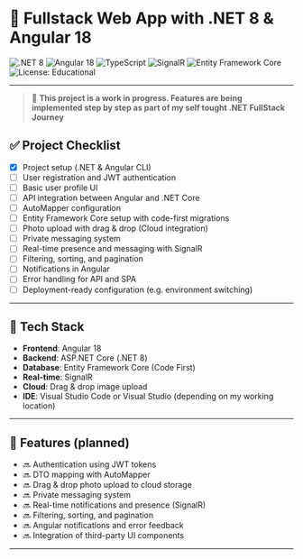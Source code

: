 # 🧠 Fullstack Web App with .NET 8 & Angular 18

![.NET 8](https://img.shields.io/badge/.NET-8.0-blueviolet?logo=dotnet&logoColor=white)
![Angular 18](https://img.shields.io/badge/Angular-18-red?logo=angular&logoColor=white)
![TypeScript](https://img.shields.io/badge/TypeScript-4.x-blue?logo=typescript&logoColor=white)
![SignalR](https://img.shields.io/badge/SignalR-Real--Time-green?logo=signal&logoColor=white)
![Entity Framework Core](https://img.shields.io/badge/Entity%20Framework-Core%208.0-blue?logo=database&logoColor=white)
![License: Educational](https://img.shields.io/badge/license-Educational-yellow)

---

> 🚧 **This project is a work in progress. Features are being implemented step by step as part of my self tought .NET FullStack Journey**

## ✅ Project Checklist

- [x] Project setup (.NET & Angular CLI)
- [ ] User registration and JWT authentication
- [ ] Basic user profile UI
- [ ] API integration between Angular and .NET Core
- [ ] AutoMapper configuration
- [ ] Entity Framework Core setup with code-first migrations
- [ ] Photo upload with drag & drop (Cloud integration)
- [ ] Private messaging system
- [ ] Real-time presence and messaging with SignalR
- [ ] Filtering, sorting, and pagination
- [ ] Notifications in Angular
- [ ] Error handling for API and SPA
- [ ] Deployment-ready configuration (e.g. environment switching)

---

## 🔧 Tech Stack

- **Frontend**: Angular 18
- **Backend**: ASP.NET Core (.NET 8)
- **Database**: Entity Framework Core (Code First)
- **Real-time**: SignalR
- **Cloud**: Drag & drop image upload
- **IDE**: Visual Studio Code or Visual Studio (depending on my working location)

---

## 🚀 Features (planned)

- 🔜 Authentication using JWT tokens  
- 🔜 DTO mapping with AutoMapper  
- 🔜 Drag & drop photo upload to cloud storage  
- 🔜 Private messaging system  
- 🔜 Real-time notifications and presence (SignalR)  
- 🔜 Filtering, sorting, and pagination  
- 🔜 Angular notifications and error feedback  
- 🔜 Integration of third-party UI components  

---

